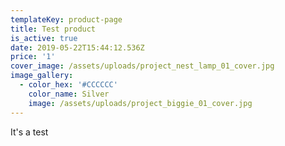 ```yaml
---
templateKey: product-page
title: Test product
is_active: true
date: 2019-05-22T15:44:12.536Z
price: '1'
cover_image: /assets/uploads/project_nest_lamp_01_cover.jpg
image_gallery:
  - color_hex: '#CCCCCC'
    color_name: Silver
    image: /assets/uploads/project_biggie_01_cover.jpg
---
```

It's a test

